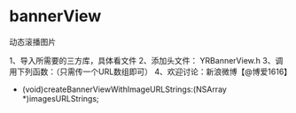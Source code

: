 # bannerView
动态滚播图片

1、导入所需要的三方库，具体看文件
2、添加头文件：  YRBannerView.h
3、调用下列函数：（只需传一个URL数组即可）
4、欢迎讨论：新浪微博【@博爱1616】
- (void)createBannerViewWithImageURLStrings:(NSArray *)imagesURLStrings;


